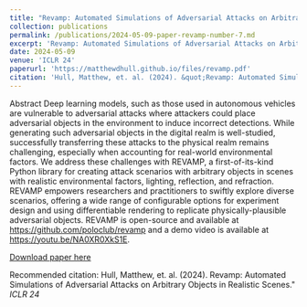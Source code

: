 ```yaml
---
title: "Revamp: Automated Simulations of Adversarial Attacks on Arbitrary Objects in Realistic Scenes"
collection: publications
permalink: /publications/2024-05-09-paper-revamp-number-7.md
excerpt: 'Revamp: Automated Simulations of Adversarial Attacks on Arbitrary Objects in Realistic Scenes'
date: 2024-05-09
venue: 'ICLR 24'
paperurl: 'https://matthewdhull.github.io/files/revamp.pdf'
citation: 'Hull, Matthew, et. al. (2024). &quot;Revamp: Automated Simulations of Adversarial Attacks on Arbitrary Objects in Realistic Scenes.&quot; <i>ICLR 24</i>.'
---
```

Abstract Deep learning models, such as those used in autonomous vehicles are vulnerable to adversarial attacks where attackers could place adversarial objects in the environment to induce incorrect detections. While generating such adversarial objects in the digital realm is well-studied, successfully transferring these attacks to the physical realm remains challenging, especially when accounting for real-world environmental factors. We address these challenges with REVAMP, a first-of-its-kind Python library for creating attack scenarios with arbitrary objects in scenes with realistic environmental factors, lighting, reflection, and refraction. REVAMP empowers researchers and practitioners to swiftly explore diverse scenarios, offering a wide range of configurable options for experiment design and using differentiable rendering to replicate physically-plausible adversarial objects. REVAMP is open-source and available at https://github.com/poloclub/revamp and a demo video is available at https://youtu.be/NA0XR0XkS1E.

[Download paper here](https://matthewdhull.github.io/files/revamp.pdf)

Recommended citation: Hull, Matthew, et. al. (2024). Revamp: Automated Simulations of Adversarial Attacks on Arbitrary Objects in Realistic Scenes." <i>ICLR 24</i>
